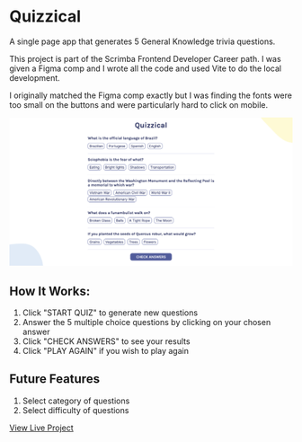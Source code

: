 # Quizzical

A single page app that generates 5 General Knowledge trivia questions.

This project is part of the Scrimba Frontend Developer Career path. I was given a Figma comp and I wrote all the code and used Vite to do the local development.

I originally matched the Figma comp exactly but I was finding the fonts were too small on the buttons and were particularly hard to click on mobile.


<img src="/public/screenshot.png" alt="" />

## How It Works:

1. Click "START QUIZ" to generate new questions
2. Answer the 5 multiple choice questions by clicking on your chosen answer
3. Click "CHECK ANSWERS" to see your results
4. Click "PLAY AGAIN" if you wish to play again

## Future Features

1. Select category of questions
2. Select difficulty of questions

[View Live Project](https://quizzical-triva.netlify.app/)
